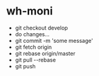 # wh-moni

 * git checkout develop
 * do changes...
 * git commit -m 'some message'
 * git fetch origin
 * git rebase origin/master
 * git pull --rebase
 * git push

